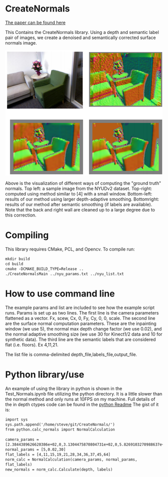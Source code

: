 # CreateNormals

[The paper can be found here](https://arxiv.org/abs/1906.06792)


This Contains the CreateNormals library. Using a depth and semantic label pair of images, we create a denoised and semantically corrected surface normals image.

![alt text](https://raw.githubusercontent.com/StevenHickson/CreateNormals/master/example.png)

Above is the visualization of different ways of computing the "ground truth" normals. Top left: a sample image from the
NYUDv2 dataset. Top-right: computed using method similar to [4] with a small window. Bottom-left: results of our
method using larger depth-adaptive smoothing. Bottomright: results of our method after semantic smoothing (if
labels are available). Note that the back and right wall are
cleaned up to a large degree due to this correction.


# Compiling

This library requires CMake, PCL, and Opencv. To compile run:
```
mkdir build
cd build
cmake -DCMAKE_BUILD_TYPE=Release ..
./CreateNormalsMain ../nyu_params.txt ../nyu_list.txt
```

# How to use command line

The example params and list are included to see how the example script runs.
Params is set up as two lines. The first line is the camera parameters flattened as a vector. Fx, scew, Cx, 0, Fy, Cy, 0, 0, scale.
The second line are the surface normal computation parameters. These are the inpainting window (we use 5), the normal max depth change factor (we use 0.02), and the normal adaptive smoothing size (we use 30 for Kinect1/2 data and 10 for synthetic data).
The third line are the semantic labels that are considered flat (i.e. floors). Ex 4,11,21.

The list file is comma-delimited depth_file,labels_file,output_file.

# Python library/use

An example of using the library in python is shown in the Test_Normals.ipynb file utilizing the python directory. It is a little slower than the normal method and only runs at 10FPS on my machine.
Full details of the in depth ctypes code can be found in the [python Readme](https://raw.githubusercontent.com/StevenHickson/CreateNormals/master/python/README.md)
The gist of it is:
```
import sys
sys.path.append('/home/steve/git/CreateNormals/')
from python.calc_normals import NormalCalculation

camera_params = [2.3844389626620386e+02,0,3.1304475870804731e+02,0,5.8269103270988637e+02,2.4273913761751615e+02,0,0,1]
normal_params = [5,0.02,30]
flat_labels = [4,11,15,19,21,28,34,36,37,45,64]
norm_calc = NormalCalculation(camera_params, normal_params, flat_labels)
new_normals = norm_calc.Calculate(depth, labels)
```
